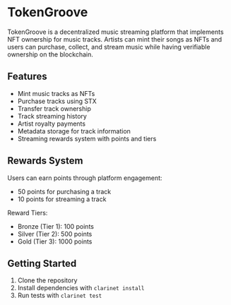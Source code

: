 # TokenGroove

TokenGroove is a decentralized music streaming platform that implements NFT ownership for music tracks. Artists can mint their songs as NFTs and users can purchase, collect, and stream music while having verifiable ownership on the blockchain.

## Features
- Mint music tracks as NFTs
- Purchase tracks using STX
- Transfer track ownership
- Track streaming history
- Artist royalty payments
- Metadata storage for track information
- Streaming rewards system with points and tiers

## Rewards System
Users can earn points through platform engagement:
- 50 points for purchasing a track
- 10 points for streaming a track

Reward Tiers:
- Bronze (Tier 1): 100 points
- Silver (Tier 2): 500 points
- Gold (Tier 3): 1000 points

## Getting Started
1. Clone the repository
2. Install dependencies with `clarinet install`
3. Run tests with `clarinet test`
